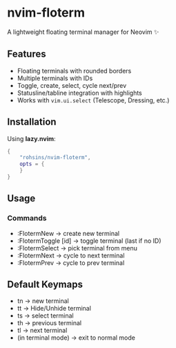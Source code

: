 # nvim-floterm

A lightweight floating terminal manager for Neovim ✨

## Features
- Floating terminals with rounded borders
- Multiple terminals with IDs
- Toggle, create, select, cycle next/prev
- Statusline/tabline integration with highlights
- Works with `vim.ui.select` (Telescope, Dressing, etc.)

## Installation

Using **lazy.nvim**:

```lua
{
    "rohsins/nvim-floterm",
    opts = {
    }
}
```

## Usage
### Commands
- :FlotermNew → create new terminal
- :FlotermToggle [id] → toggle terminal (last if no ID)
- :FlotermSelect → pick terminal from menu
- :FlotermNext → cycle to next terminal
- :FlotermPrev → cycle to prev terminal

## Default Keymaps
- <leader>tn → new terminal
- <leader>tt → Hide/Unhide terminal
- <leader>ts → select terminal
- <leader>th → previous terminal
- <leader>tl → next terminal
- <esc><esc> (in terminal mode) → exit to normal mode

